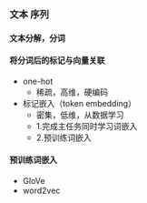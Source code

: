 ### 文本 序列

#### 文本分解，分词

#### 将分词后的标记与向量关联

- one-hot
    - 稀疏，高维，硬编码
- 标记嵌入（token embedding）
    - 密集，低维，从数据学习
    - 1.完成主任务同时学习词嵌入
    - 2.预训练词嵌入
    
#### 预训练词嵌入
- GloVe
- word2vec